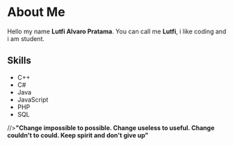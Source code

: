 # About Me

Hello my name **Lutfi Alvaro Pratama**. You can call me **Lutfi**, i like coding and i am student.

## Skills

- C++
- C#
- Java
- JavaScript
- PHP
- SQL

//>**"Change impossible to possible. Change useless to useful. Change couldn't to could. Keep spirit and don't give up"**
